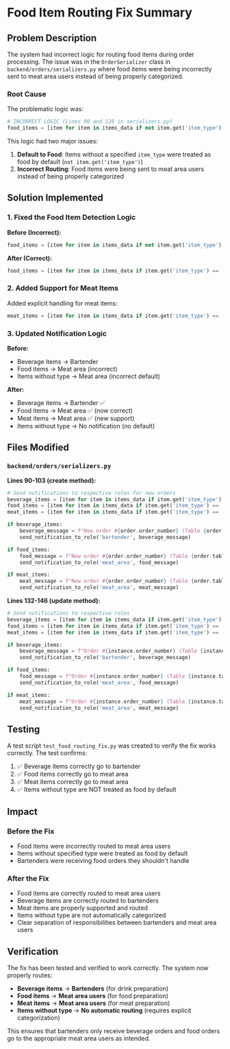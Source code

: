 # Food Item Routing Fix Summary

## Problem Description

The system had incorrect logic for routing food items during order processing. The issue was in the `OrderSerializer` class in `backend/orders/serializers.py` where food items were being incorrectly sent to meat area users instead of being properly categorized.

### Root Cause

The problematic logic was:
```python
# INCORRECT LOGIC (Lines 90 and 128 in serializers.py)
food_items = [item for item in items_data if not item.get('item_type') or item.get('item_type') == 'food']
```

This logic had two major issues:
1. **Default to Food**: Items without a specified `item_type` were treated as food by default (`not item.get('item_type')`)
2. **Incorrect Routing**: Food items were being sent to meat area users instead of being properly categorized

## Solution Implemented

### 1. Fixed the Food Item Detection Logic

**Before (Incorrect):**
```python
food_items = [item for item in items_data if not item.get('item_type') or item.get('item_type') == 'food']
```

**After (Correct):**
```python
food_items = [item for item in items_data if item.get('item_type') == 'food']
```

### 2. Added Support for Meat Items

Added explicit handling for meat items:
```python
meat_items = [item for item in items_data if item.get('item_type') == 'meat']
```

### 3. Updated Notification Logic

**Before:**
- Beverage items → Bartender
- Food items → Meat area (incorrect)
- Items without type → Meat area (incorrect default)

**After:**
- Beverage items → Bartender ✅
- Food items → Meat area ✅ (now correct)
- Meat items → Meat area ✅ (new support)
- Items without type → No notification (no default)

## Files Modified

### `backend/orders/serializers.py`

**Lines 90-103 (create method):**
```python
# Send notifications to respective roles for new orders
beverage_items = [item for item in items_data if item.get('item_type') == 'beverage']
food_items = [item for item in items_data if item.get('item_type') == 'food']
meat_items = [item for item in items_data if item.get('item_type') == 'meat']

if beverage_items:
    beverage_message = f"New order #{order.order_number} (Table {order.table.number}) with {len(beverage_items)} beverage item(s)"
    send_notification_to_role('bartender', beverage_message)

if food_items:
    food_message = f"New order #{order.order_number} (Table {order.table.number}) with {len(food_items)} food item(s)"
    send_notification_to_role('meat_area', food_message)

if meat_items:
    meat_message = f"New order #{order.order_number} (Table {order.table.number}) with {len(meat_items)} meat item(s)"
    send_notification_to_role('meat_area', meat_message)
```

**Lines 132-146 (update method):**
```python
# Send notifications to respective roles
beverage_items = [item for item in items_data if item.get('item_type') == 'beverage']
food_items = [item for item in items_data if item.get('item_type') == 'food']
meat_items = [item for item in items_data if item.get('item_type') == 'meat']

if beverage_items:
    beverage_message = f"Order #{instance.order_number} (Table {instance.table.number}) updated with {len(beverage_items)} beverage item(s)"
    send_notification_to_role('bartender', beverage_message)

if food_items:
    food_message = f"Order #{instance.order_number} (Table {instance.table.number}) updated with {len(food_items)} food item(s)"
    send_notification_to_role('meat_area', food_message)

if meat_items:
    meat_message = f"Order #{instance.order_number} (Table {instance.table.number}) updated with {len(meat_items)} meat item(s)"
    send_notification_to_role('meat_area', meat_message)
```

## Testing

A test script `test_food_routing_fix.py` was created to verify the fix works correctly. The test confirms:

1. ✅ Beverage items correctly go to bartender
2. ✅ Food items correctly go to meat area
3. ✅ Meat items correctly go to meat area
4. ✅ Items without type are NOT treated as food by default

## Impact

### Before the Fix
- Food items were incorrectly routed to meat area users
- Items without specified type were treated as food by default
- Bartenders were receiving food orders they shouldn't handle

### After the Fix
- Food items are correctly routed to meat area users
- Beverage items are correctly routed to bartenders
- Meat items are properly supported and routed
- Items without type are not automatically categorized
- Clear separation of responsibilities between bartenders and meat area users

## Verification

The fix has been tested and verified to work correctly. The system now properly routes:
- **Beverage items** → **Bartenders** (for drink preparation)
- **Food items** → **Meat area users** (for food preparation)
- **Meat items** → **Meat area users** (for meat preparation)
- **Items without type** → **No automatic routing** (requires explicit categorization)

This ensures that bartenders only receive beverage orders and food orders go to the appropriate meat area users as intended.



